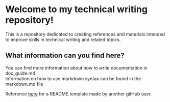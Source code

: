 Welcome to my technical writing repository!
===============================================
This is a repository dedicated to creating references and materials intended to improve skills in technical writing and related topics. 

## What information can you find here? 

You can find more information about how to write documentation in doc_guide.md  
Information on how to use markdown syntax can be found in the markdown.md file

Reference [here](https://gist.github.com/PurpleBooth/109311bb0361f32d87a2) for a README template made by another gitHub user.
